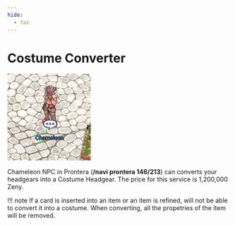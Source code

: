 ```yaml
---
hide:
  - toc
---
```

# Costume Converter
![Chameleon NPC](img/Chameleon.png)

Chameleon NPC in Prontera (**/navi prontera 146/213**) can converts your headgears into a Costume Headgear. The price for this service is 1,200,000 Zeny.

!!! note 
    If a card is inserted into an item or an item is refined, will not be able to convert it into a costume. When converting, all the propetries of the item will be removed.